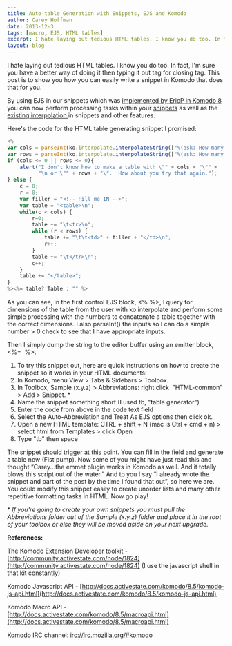 ```yaml
---
title: Auto-table Generation with Snippets, EJS and Komodo
author: Carey Hoffman
date: 2013-12-3
tags: [macro, EJS, HTML tables]
excerpt: I hate laying out tedious HTML tables. I know you do too. In fact, I'm sure you have a better way of doing it then typing it out tag for closing tag. This post is to show you how you can easily write a snippet in Komodo that does that for you.
layout: blog
---
```


I hate laying out tedious HTML tables. I know you do too. In fact, I'm sure you have a better way of doing it then typing it out tag for closing tag. This post is to show you how you can easily write a snippet in Komodo that does that for you.

By using EJS in our snippets which was [implemented by EricP in Komodo 8](/blog/2012/12/saving-keystrokes-macro-snippets) you can now perform processing tasks within your [snippets](http://docs.activestate.com/komodo/8.5/snippets.html#snippets_top) as well as the [existing interpolation ](http://docs.activestate.com/komodo/8.5/komodo-js-api.html#ko.interpolate)in snippets and other features.

Here's the code for the HTML table generating snippet I promised:

``` javascript
<%
var cols = parseInt(ko.interpolate.interpolateString(["%(ask: How many columns?)"]));
var rows = parseInt(ko.interpolate.interpolateString(["%(ask: How many rows?)"]));
if (cols <= 0 || rows <= 0){
    alert("I don't know how to make a table with \"" + cols + "\"" +
          "\n or \"" + rows + "\".  How about you try that again.");
} else {
    c = 0;
    r = 0;
    var filler = "<!-- Fill me IN -->";
    var table = "<table>\n";
    while(c < cols) {
        r=0;
        table += "\t<tr>\n";
        while (r < rows) {
            table += "\t\t<td>" + filler + "</td>\n";
            r++;
        }
        table += "\t</tr>\n";
        c++;
    }
    table += "</table>";
}
%><%= table? Table : "" %>
```

As you can see, in the first control EJS block, &lt;% %&gt;, I query for dimensions of the table from the user with ko.interpolate and perform some simple processing with the numbers to concatenate a table together with the correct dimensions. I also parseInt() the inputs so I can do a simple number &gt; 0 check to see that I have appropriate inputs.

Then I simply dump the string to the editor buffer using an emitter block, &lt;%=&nbsp; %&gt;.

1. To try this snippet out, here are quick instructions on how to create the snippet so it works in your HTML documents:
2. In Komodo, menu View &gt; Tabs &amp; Sidebars &gt; Toolbox.
3. In Toolbox, Sample (x.y.z) &gt; Abbreviations: right click &nbsp;"HTML-common" &gt; Add &gt; Snippet. \*
4. Name the snippet something short (I used tb, "table generator")
5. Enter the code from above in the code text field
6. Select the Auto-Abbreviation and Treat As EJS options then click ok.
7. Open a new HTML template: CTRL + shift + N (mac is Ctrl + cmd + n) &gt; select html from Templates &gt; click Open
8. Type "tb" then space

The snippet should trigger at this point. You can fill in the field and generate a table now (Fist pump). Now some of you might have just read this and thought “Carey...the emmet plugin works in Komodo as well. And it totally blows this script out of the water.” And to you I say “I already wrote the snippet and part of the post by the time I found that out”, so here we are. You could modify this snippet easily to create unorder lists and many other repetitive formatting tasks in HTML. Now go play!

\* *If you're going to create your own snippets you must pull the Abbreviations folder out of the Sample (x.y.z) folder and place it in the root of your toolbox or else they will be moved aside on your next upgrade.*

**References:**

The Komodo Extension Developer toolkit -[http://community.activestate.com/node/1824](http://community.activestate.com/node/1824) (I use the javascript shell in that kit constantly)

Komodo Javascript API - [http://docs.activestate.com/komodo/8.5/komodo-js-api.html](http://docs.activestate.com/komodo/8.5/komodo-js-api.html)

Komodo Macro API - [http://docs.activestate.com/komodo/8.5/macroapi.html](http://docs.activestate.com/komodo/8.5/macroapi.html)

Komodo IRC channel: [irc://irc.mozilla.org/#komodo](irc://irc.mozilla.org/#komodo)

